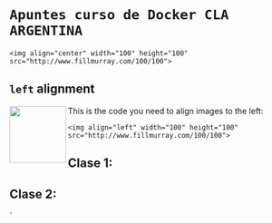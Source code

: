 # `Apuntes curso de Docker CLA ARGENTINA`

```
<img align="center" width="100" height="100" src="http://www.fillmurray.com/100/100">
```
## `left` alignment

<img align="left" width="100" height="100" src="http://www.fillmurray.com/100/100">

This is the code you need to align images to the left:
```
<img align="left" width="100" height="100" src="http://www.fillmurray.com/100/100">
```

## Clase 1:

## Clase 2:
`

